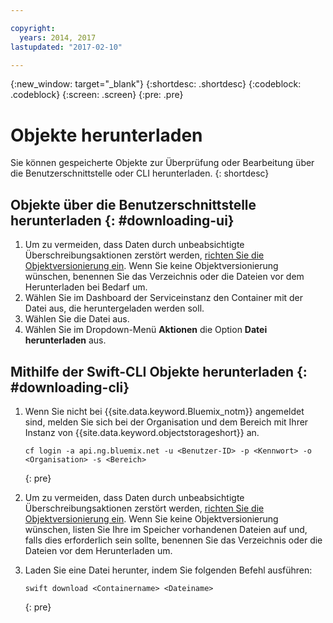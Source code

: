 ```yaml
---

copyright:
  years: 2014, 2017
lastupdated: "2017-02-10"

---
```

{:new_window: target="_blank"}
{:shortdesc: .shortdesc}
{:codeblock: .codeblock}
{:screen: .screen}
{:pre: .pre}

# Objekte herunterladen

Sie können gespeicherte Objekte zur Überprüfung oder Bearbeitung über die Benutzerschnittstelle oder CLI herunterladen.
{: shortdesc}


## Objekte über die Benutzerschnittstelle herunterladen {: #downloading-ui}

1. Um zu vermeiden, dass Daten durch unbeabsichtigte Überschreibungsaktionen zerstört werden, [richten Sie die Objektversionierung ein](/docs/services/ObjectStorage/os_versioning.html). Wenn Sie keine Objektversionierung wünschen, benennen Sie das Verzeichnis oder die Dateien vor dem Herunterladen bei Bedarf um.
2. Wählen Sie im Dashboard der Serviceinstanz den Container mit der Datei aus, die heruntergeladen werden soll.
3. Wählen Sie die Datei aus.
4. Wählen Sie im Dropdown-Menü **Aktionen** die Option **Datei herunterladen** aus.


## Mithilfe der Swift-CLI Objekte herunterladen {: #downloading-cli}

1.  Wenn Sie nicht bei {{site.data.keyword.Bluemix_notm}} angemeldet sind, melden Sie sich bei der Organisation und dem Bereich mit Ihrer Instanz von {{site.data.keyword.objectstorageshort}} an.

    ```
    cf login -a api.ng.bluemix.net -u <Benutzer-ID> -p <Kennwort> -o <Organisation> -s <Bereich>
    ```
    {: pre}

2. Um zu vermeiden, dass Daten durch unbeabsichtigte Überschreibungsaktionen zerstört werden, [richten Sie die Objektversionierung ein](/docs/services/ObjectStorage/os_versioning.html). Wenn Sie keine Objektversionierung wünschen, listen Sie Ihre im Speicher vorhandenen Dateien auf und, falls dies erforderlich sein sollte, benennen Sie das Verzeichnis oder die Dateien vor dem Herunterladen um.

3. Laden Sie eine Datei herunter, indem Sie folgenden Befehl ausführen:

    ```
    swift download <Containername> <Dateiname>
    ```
    {: pre}
